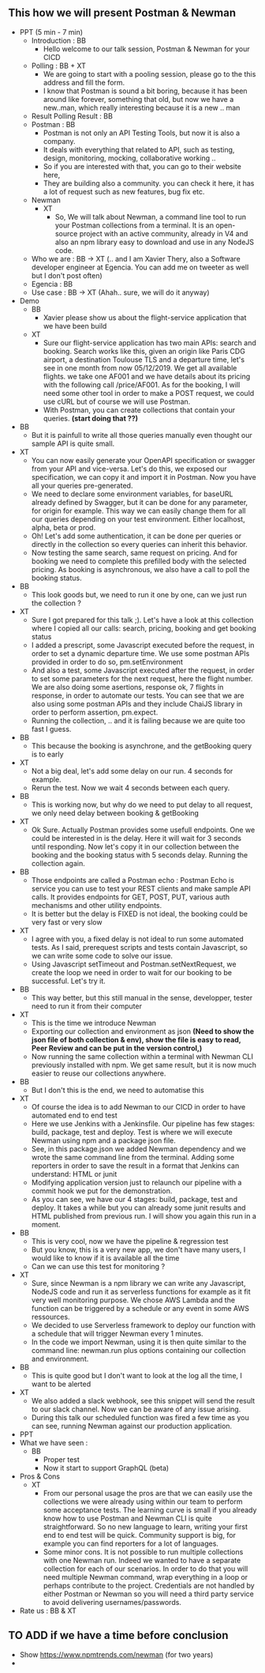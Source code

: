 This how we will present Postman & Newman
-----------------------------------------

- PPT (5 min - 7 min)
  - Introduction : BB
    - Hello welcome to our talk session, Postman & Newman for your CICD
  - Polling : BB + XT
    - We are going to start with a pooling session, please go to the this address and fill the form.
    - I know that Postman is sound a bit boring, because it has been around like forever, something that old, but now we have a new..man, which really interesting because it is a new .. man
  - Result Polling Result : BB
  - Postman : BB
    - Postman is not only an API Testing Tools, but now it is also a company.
    - It deals with everything that related to API, such as testing, design, monitoring, mocking, collaborative working ..
    - So if you are interested with that, you can go to their website here,
    - They are building also a community. you can check it here, it has a lot of request such as new features, bug fix etc.
  - Newman 
    - XT
      - So, We will talk about Newman, a command line tool to run your Postman collections from a terminal. It is an open-source project with an active community, already in V4 and also an npm library easy to download and use in any NodeJS code.
  - Who we are : BB -> XT (.. and I am Xavier Thery, also a Software developer engineer at Egencia. You can add me on tweeter as well but I don't post often)
  - Egencia : BB
  - Use case : BB -> XT  (Ahah.. sure, we will do it anyway)
- Demo 
  - BB
    - Xavier please show us about the flight-service application that we have been build
  - XT  
    - Sure our flight-service application has two main APIs: search and booking. Search works like this, given an origin like Paris CDG airport, a destination Toulouse TLS and a departure time, let's see in one month from now 05/12/2019. We get all available flights. we take one AF001 and we have details about its pricing with the following call /price/AF001. As for the booking, I will need some other tool in order to make a POST request, we could use cURL but of course we will use Postman.
    - With Postman, you can create collections that contain your queries. **(start doing that ??)**
 - BB
    -  But it is painfull to write all those queries manually even thought our sample API is quite small.
 - XT    
    - You can now easily generate your OpenAPI specification or swagger from your API and vice-versa. Let's do this, we exposed our specification, we can copy it and import it in Postman. Now you have all your queries pre-generated.
    - We need to declare some environment variables, for baseURL already defined by Swagger, but it can be done for any parameter, for origin for example. This way we can easily change them for all our queries depending on your test environment. Either localhost, alpha, beta or prod.
    - Oh! Let's add some authentication, it can be done per queries or directly in the collection so every queries can inherit this behavior. 
    - Now testing the same search, same request on pricing. And for booking we need to complete this prefilled body with the selected pricing. As booking is asynchronous, we also have a call to poll the booking status.
  - BB
    - This look goods but, we need to run it one by one, can we just run the collection ?
  - XT  
    - Sure I got prepared for this talk ;). Let's have a look at this collection where I copied all our calls: search, pricing, booking and get booking status
    - I added a prescript, some Javascript executed before the request, in order to set a dynamic departure time. We use some postman APIs provided in order to do so, pm.setEnvironment
    - And also a test, some Javascript executed after the request, in order to set some parameters for the next request, here the flight number. We are also doing some asertions, response ok, 7 flights in response, in order to automate our tests. You can see that we are also using some postman APIs and they include ChaiJS library in order to perform assertion, pm.expect.
    - Running the collection, .. and it is failing because we are quite too fast I guess.
  - BB  
    - This because the booking is asynchrone, and the getBooking query is to early
  - XT  
    - Not a big deal, let's add some delay on our run. 4 seconds for example.
    - Rerun the test. Now we wait 4 seconds between each query.
  - BB  
    - This is working now, but why do we need to put delay to all request, we only need delay between booking & getBooking
  - XT  
    - Ok Sure. Actually Postman provides some usefull endpoints. One we could be interested in is the delay. Here it will wait for 3 seconds until responding. Now let's copy it in our collection between the booking and the booking status with 5 seconds delay. Running the collection again.
  - BB  
    - Those endpoints are called a Postman echo : Postman Echo is service you can use to test your REST clients and make sample API calls. It provides endpoints for GET, POST, PUT, various auth mechanisms and other utility endpoints.
    - It is better but the delay is FIXED is not ideal, the booking could be very fast or very slow
  - XT  
    - I agree with you, a fixed delay is not ideal to run some automated tests. As I said, prerequest scripts and tests contain Javascript, so we can write some code to solve our issue.
    - Using Javascript setTimeout and Postman.setNextRequest, we create the loop we need in order to wait for our booking to be successful. Let's try it.
  - BB  
    - This way better, but this still manual in the sense, developper, tester need to run it from their computer
  - XT  
    - This is the time we introduce Newman
    - Exporting our collection and environment as json **(Need to show the json file of both collection & env), show the file is easy to read, Peer Review and can be put in the version control,)**
    - Now running the same collection within a terminal with Newman CLI previously installed with npm. We get same result, but it is now much easier to reuse our collections anywhere.    
  - BB  
    - But I don't this is the end, we need to automatise this
  - XT
    - Of course the idea is to add Newman to our CICD in order to have automated end to end test
    - Here we use Jenkins with a Jenkinsfile. Our pipeline has few stages: build, package, test and deploy. Test is where we will execute Newman using npm and a package json file.
    - See, in this package.json we added Newman dependency and we wrote the same command line from the terminal. Adding some reporters in order to save the result in a format that Jenkins can understand: HTML or junit
    - Modifying application version just to relaunch our pipeline with a commit hook we put for the demonstration.
    - As you can see, we have our 4 stages: build, package, test and deploy. It takes a while but you can already some junit results and HTML published from previous run. I will show you again this run in a moment.
  - BB  
    - This is very cool, now we have the pipeline & regression test
    - But you know, this is a very new app, we don't have many users, I would like to know if it is available all the time
    - Can we can use this test for monitoring ?        
  - XT  
    - Sure, since Newman is a npm library we can write any Javascript, NodeJS code and run it as serverless functions for example as it fit very well monitoring purpose. We chose AWS Lambda and the function can be triggered by a schedule or any event in some AWS ressources. 
    - We decided to use Serverless framework to deploy our function with a schedule that will trigger Newman every 1 minutes.
    - In the code we import Newman, using it is then quite similar to the command line: newman.run plus options containing our collection and environment.
  - BB  
    - This is quite good but I don't want to look at the log all the time, I want to be alerted
  - XT 
    - We also added a slack webhook, see this snippet will send the result to our slack channel. Now we can be aware of any issue arising.
    - During this talk our scheduled function was fired a few time as you can see, running Newman against our production application.
 - PPT
  - What we have seen : 
     - BB
        - Proper test
        - Now it start to support GraphQL (beta)
  - Pros & Cons 
    - XT 
      - From our personal usage the pros are that we can easily use the collections we were already using within our team to perform some acceptance tests. The learning curve is small if you already know how to use Postman and Newman CLI is quite straightforward. So no new language to learn, writing your first end to end test will be quick. Community support is big, for example you can find reporters for a lot of languages.
      - Some minor cons. It is not possible to run multiple collections with one Newman run. Indeed we wanted to have a separate collection for each of our scenarios. In order to do that you will need multiple Newman command, wrap everything in a loop or perhaps contribute to the project. Credentials are not handled by either Postman or Newman so you will need a third party service to avoid delivering usernames/passwords.
  - Rate us : BB & XT
      
## TO ADD if we have a time before conclusion
- Show https://www.npmtrends.com/newman (for two years)
- 
